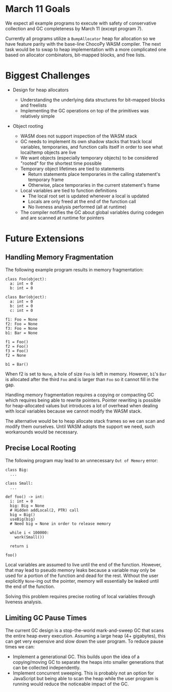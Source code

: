 # March 11 Goals
We expect all example programs to execute with safety of conservative collection and GC completeness by March 11 (except program 7).

Currently all programs utilize a `BumpAllocator` heap for allocation so we have feature parity with the base-line ChocoPy WASM compiler. The next task would be to swap to heap implementation with a more complicated one based on allocator combinators, bit-mapped blocks, and free lists.

# Biggest Challenges
* Design for heap allocators
  * Understanding the underlying data structures for bit-mapped blocks and freelists
  * Implementing the GC operations on top of the primitives was relatively simple

* Object rooting
  * WASM does not support inspection of the WASM stack
  * GC needs to implement its own shadow stacks that track local variables, temporaries, and function calls itself in order to see what local/temp objects are live
  * We want objects (especially temporary objects) to be considered "rooted" for the shortest time possible
  * Temporary object lifetimes are tied to statements
    * Return statements place temporaries in the calling statement's temporary frame
    * Otherwise, place temporaries in the current statement's frame
  * Local variables are tied to function definitions
    * The local root set is updated whenever a local is updated
    * Locals are only freed at the end of the function call
    * No liveness analysis performed (all at runtime)
  * The compiler notifies the GC about global variables during codegen
    and are scanned at runtime for pointers

# Future Extensions

## Handling Memory Fragmentation
The following example program results in memory fragmentation:
```
class Foo(object):
  a: int = 0
  b: int = 0

class Bar(object):
  a: int = 0
  b: int = 0
  c: int = 0

f1: Foo = None
f2: Foo = None
f3: Foo = None
b1: Bar = None

f1 = Foo()
f2 = Foo()
f3 = Foo()
f2 = None

b1 = Bar()
```

When f2 is set to `None`, a hole of size `Foo` is left in memory. However, `b1`'s `Bar` is allocated after the third `Foo` and is larger than `Foo` so it cannot fill in the gap.

Handling memory fragmentation requires a copying or compacting GC which requires being able to rewrite pointers. Pointer rewriting is possible for heap-allocated values but introduces a lot of overhead when dealing with local variables because we cannot modify the WASM stack.

The alternative would be to heap allocate stack frames so we can scan and modify them ourselves. Until WASM adopts the support we need, such workarounds would be necessary.

## Precise Local Rooting
The following program may lead to an unnecessary `Out of Memory` error:
```
class Big:
  ...

class Small:
  ...

def foo() -> int:
  i: int = 0
  big: Big = None
  # Hidden addLocal(2, PTR) call
  big = Big()
  useBig(big)
  # Need big = None in order to release memory

  while i < 100000:
    work(Small())

  return i

foo()
```

Local variables are assumed to live until the end of the function. However, that may lead to pseudo memory leaks because a variable may only be used for a portion of the function and dead for the rest. Without the user explicitly `None`-ing out the pointer, memory will essentially be leaked until the end of the function.

Solving this problem requires precise rooting of local variables through liveness analysis.

## Limiting GC Pause Times
The current GC design is a stop-the-world mark-and-sweep GC that scans the entire heap every execution. Assuming a large heap (4+ gigabytes), this can get very expensive and slow down the user program. To reduce pause times we can:
* Implement a generational GC. This builds upon the idea of a copying/moving GC to separate the heaps into smaller generations that can be collected independently.
* Implement concurrent sweeping. This is probably not an option for JavaScript but being able to scan the heap while the user program is running would reduce the noticeable impact of the GC.
